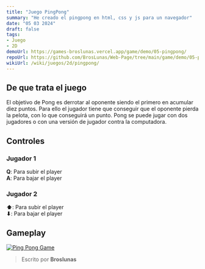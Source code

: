 ```yaml
---
title: "Juego PingPong"
summary: "He creado el pingpong en html, css y js para un navegador"
date: "05 03 2024"
draft: false
tags:
- Juego
- 2D
demoUrl: https://games-broslunas.vercel.app/game/demo/05-pingpong/
repoUrl: https://github.com/BrosLunas/Web-Page/tree/main/game/demo/05-pingpong
wikiUrl: /wiki/juegos/2d/pingpong/
---
```


## De que trata el juego
El objetivo de Pong es derrotar al oponente siendo el primero en acumular diez puntos. Para ello el jugador tiene que conseguir que el oponente pierda la pelota, con lo que conseguirá un punto. Pong se puede jugar con dos jugadores o con una versión de jugador contra la computadora.

## Controles

### Jugador 1
**Q**: Para subir el player \
**A**: Para bajar el player

### Jugador 2
**⬆**: Para subir el player \
**⬇**: Para bajar el player

## Gameplay
[![Ping Pong Game](/img/games/pingpong.png)](/video/gameplay/pingpong.mp4)

> Escrito por **Broslunas**
